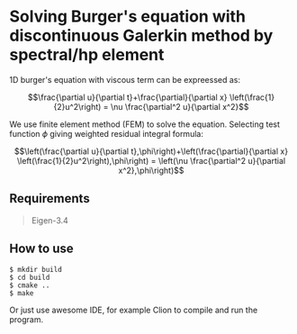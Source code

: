# Solving Burger's equation with discontinuous Galerkin method by spectral/hp element

1D burger's equation with viscous term can be expreessed as:

 
$$\frac{\partial u}{\partial t}+\frac{\partial}{\partial x} \left(\frac{1}{2}u^2\right) = \nu \frac{\partial^2 u}{\partial x^2}$$

We use finite element method (FEM) to solve the equation. Selecting test function $\phi$ giving weighted residual integral formula:

$$\left(\frac{\partial u}{\partial t},\phi\right)+\left(\frac{\partial}{\partial x} \left(\frac{1}{2}u^2\right),\phi\right) = \left(\nu \frac{\partial^2 u}{\partial x^2},\phi\right)$$

## Requirements
> Eigen-3.4

## How to use

    $ mkdir build
    $ cd build
    $ cmake ..
    $ make

Or just use awesome IDE, for example Clion to compile and run the program.
